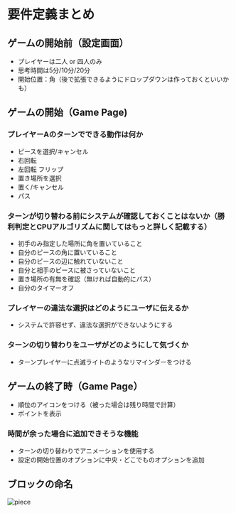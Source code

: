 # 要件定義まとめ

## ゲームの開始前（設定画面）

- プレイヤーは二人 or 四人のみ
- 思考時間は5分/10分/20分
- 開始位置：角（後で拡張できるようにドロップダウンは作っておくといいかも）

## ゲームの開始（Game Page)

### プレイヤーAのターンでできる動作は何か

- ピースを選択/キャンセル
- 右回転
- 左回転
フリップ
- 置き場所を選択
- 置く/キャンセル
- パス

### ターンが切り替わる前にシステムが確認しておくことはないか（勝利判定とCPUアルゴリズムに関してはもっと詳しく記載する）

- 初手のみ指定した場所に角を置いていること
- 自分のピースの角に置いていること
- 自分のピースの辺に触れていないこと
- 自分と相手のピースに被さっていないこと
- 置き場所の有無を確認（無ければ自動的にパス）
- 自分のタイマーオフ

### プレイヤーの違法な選択はどのようにユーザに伝えるか

- システムで許容せず、違法な選択ができないようにする

### ターンの切り替わりをユーザがどのようにして気づくか

- ターンプレイヤーに点滅ライトのようなリマインダーをつける


## ゲームの終了時（Game Page）

- 順位のアイコンをつける（被った場合は残り時間で計算）
- ポイントを表示


### 時間が余った場合に追加できそうな機能

- ターンの切り替わりでアニメーションを使用する
- 設定の開始位置のオプションに中央・どこでものオプションを追加


## ブロックの命名

![piece](https://user-images.githubusercontent.com/68522105/168458011-d907b9bb-1a6f-475e-a608-67e4d80dc6c5.png)



